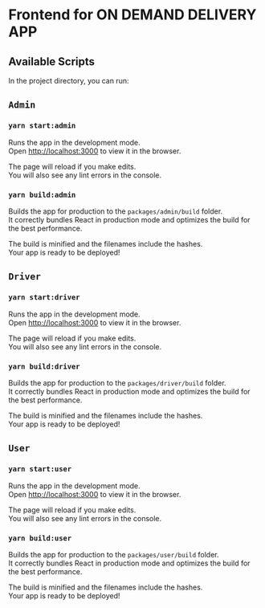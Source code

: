 # Frontend for ON DEMAND DELIVERY APP

## Available Scripts

In the project directory, you can run:

## `Admin`

### `yarn start:admin`

Runs the app in the development mode.\
Open [http://localhost:3000](http://localhost:3000) to view it in the browser.

The page will reload if you make edits.\
You will also see any lint errors in the console.

### `yarn build:admin`

Builds the app for production to the `packages/admin/build` folder.\
It correctly bundles React in production mode and optimizes the build for the best performance.

The build is minified and the filenames include the hashes.\
Your app is ready to be deployed!

## `Driver`

### `yarn start:driver`

Runs the app in the development mode.\
Open [http://localhost:3000](http://localhost:3000) to view it in the browser.

The page will reload if you make edits.\
You will also see any lint errors in the console.

### `yarn build:driver`

Builds the app for production to the `packages/driver/build` folder.\
It correctly bundles React in production mode and optimizes the build for the best performance.

The build is minified and the filenames include the hashes.\
Your app is ready to be deployed!

## `User`

### `yarn start:user`

Runs the app in the development mode.\
Open [http://localhost:3000](http://localhost:3000) to view it in the browser.

The page will reload if you make edits.\
You will also see any lint errors in the console.

### `yarn build:user`

Builds the app for production to the `packages/user/build` folder.\
It correctly bundles React in production mode and optimizes the build for the best performance.

The build is minified and the filenames include the hashes.\
Your app is ready to be deployed!